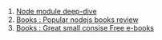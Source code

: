 1. [Node module deep-dive](https://dev.to/captainsafia/series/216)
2. [Books : Popular nodejs books review](https://ict.iitk.ac.in/node-js-books/)
3. [Books : Great small consise Free e-books](https://risingstack.com/resources)
